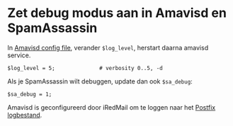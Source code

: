 # Zet debug modus aan in Amavisd en SpamAssassin

In [Amavisd config file](./file.locations.html#amavisd), verander `$log_level`,
herstart daarna amavisd service.

```
$log_level = 5;              # verbosity 0..5, -d
```

Als je SpamAssassin wilt debuggen, update dan ook `$sa_debug`:

```
$sa_debug = 1;
```

Amavisd is geconfigureerd door iRedMail om te loggen naar het [Postfix logbestand](./file.locations.html#postfix).
